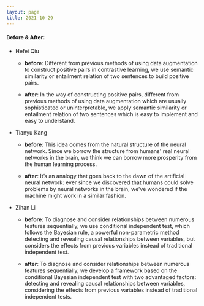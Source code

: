 ```yaml
---
layout: page
title: 2021-10-29
---
```

#### **Before & After**:
- Hefei Qiu
  - **before**: Different from previous methods of using data augmentation to construct positive pairs in contrastive learning, we use semantic similarity or entailment relation of two sentences to build positive pairs.

  - **after**: In the way of constructing positive pairs, different from previous methods of using data augmentation which are usually sophisticated or uninterpretable, we apply semantic similarity or entailment relation of two sentences which is easy to implement and easy to understand.

- Tianyu Kang
  - **before**: This idea comes from the natural structure of the neural network. Since we borrow the structure from humans' real neural networks in the brain, we think we can borrow more prosperity from the human learning process.

  - **after**: It’s an analogy that goes back to the dawn of the artificial neural network: ever since we discovered that humans could solve problems by neural networks in the brain, we’ve wondered if the machine might work in a similar fashion.

- Zihan Li
  - **before**: To diagnose and consider relationships between numerous features sequentially, we use conditional independent test, which follows the Bayesian rule, a powerful non-parametric method detecting and revealing causal relationships between variables, but considers the effects from previous variables instead of traditional independent test.

  - **after**: To diagnose and consider relationships between numerous features sequentially, we develop a framework based on the conditional Bayesian independent test with two advantaged factors: detecting and revealing causal relationships between variables, considering the effects from previous variables instead of traditional independent tests.





